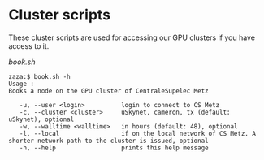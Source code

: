 # Cluster scripts

These cluster scripts are used for accessing our GPU clusters if you have access to it.

*book.sh*

	zaza:$ book.sh -h
	Usage :
	Books a node on the GPU cluster of CentraleSupelec Metz

	   -u, --user <login>          login to connect to CS Metz
	   -c, --cluster <cluster>     uSkynet, cameron, tx (default: uSkynet), optional
	   -w, --walltime <walltime>   in hours (default: 48), optional
	   -l, --local                 if on the local network of CS Metz. A shorter network path to the cluster is issued, optional
	   -h, --help                  prints this help message
					 
